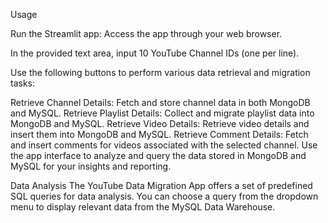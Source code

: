 Usage

Run the Streamlit app:
Access the app through your web browser.

In the provided text area, input 10 YouTube Channel IDs (one per line).

Use the following buttons to perform various data retrieval and migration tasks:

Retrieve Channel Details: Fetch and store channel data in both MongoDB and MySQL.
Retrieve Playlist Details: Collect and migrate playlist data into MongoDB and MySQL.
Retrieve Video Details: Retrieve video details and insert them into MongoDB and MySQL.
Retrieve Comment Details: Fetch and insert comments for videos associated with the selected channel.
Use the app interface to analyze and query the data stored in MongoDB and MySQL for your insights and reporting.

Data Analysis
The YouTube Data Migration App offers a set of predefined SQL queries for data analysis. You can choose a query from the dropdown menu to display relevant data from the MySQL Data Warehouse.
